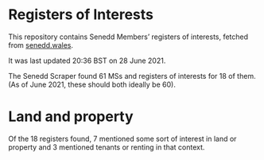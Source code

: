 # Registers of Interests

This repository contains Senedd Members’ registers of interests, fetched from [senedd.wales](https://senedd.wales/).

It was last updated 20:36 BST on 28 June 2021.

The Senedd Scraper found 61 MSs and registers of interests for 18 of them. (As of June 2021, these should both ideally be 60).

# Land and property

Of the 18 registers found, 7 mentioned some sort of interest in land or property and 3 mentioned tenants or renting in that context.
